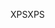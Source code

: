 <span data-ttu-id="d4f51-101">XPS</span><span class="sxs-lookup"><span data-stu-id="d4f51-101">XPS</span></span>